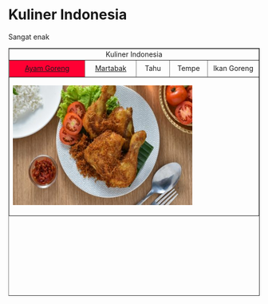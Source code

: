 # Kuliner Indonesia
Sangat enak
<!DOCTYPE html PUBLIC "-//W3C//DTD XHTML 1.0 Transitional//EN" "http://www.w3.org/TR/xhtml1/DTD/xhtml1-transitional.dtd">
<html xmlns="http://www.w3.org/1999/xhtml">
<head>
<meta http-equiv="Content-Type" content="text/html; charset=utf-8" />
<!--
.style1 {	font-size: 36px;
	font-weight: bold;
	font-family: Tahoma;
}
.style3 {color: #FFFFFF}
.style4 {font-size: smaller}
.style2 {font-size: x-large
}
-->
</style>
</head>

<body>
<table width="822" height="497" border="1">
  <tr>
    <td colspan="5"><div align="center" class="style1">Kuliner Indonesia</div></td>
  </tr>
  <tr>
    <td width="308" height="28" align="center" bgcolor="#FF0033"><div align="center" class="style3"><a href="Home.html">Ayam Goreng</a></div></td>
    <td width="136"><div align="center"><a href="Martabak.html">Martabak</a></div></td>
    <td width="88"><div align="center">Tahu</div></td>
    <td width="94"><div align="center">Tempe</div></td>
    <td width="162"><div align="center">Ikan Goreng</div></td>
  </tr>
  <tr>
    <td colspan="5" valign="top"><div align="left">
      <p><img src="Ayam gor.jpg" width="360" height="240" hspace="0" /></p>
    </div></td>
  </tr>
</table>
</body>
</html>
